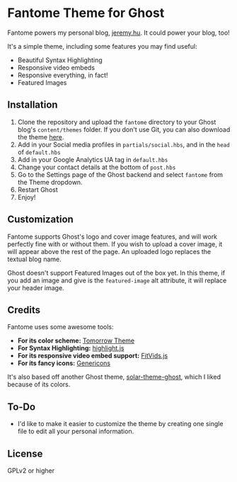 Fantome Theme for Ghost
=====================

Fantome powers my personal blog, [jeremy.hu](http://jeremy.hu). It could power your blog, too!

It's a simple theme, including some features you may find useful:
- Beautiful Syntax Highlighting
- Responsive video embeds
- Responsive everything, in fact!
- Featured Images

Installation
--------------

1. Clone the repository and upload the `fantome` directory to your Ghost blog's `content/themes` folder. If you don't use Git, you can also download the theme [here](https://github.com/jeherve/fantome/archive/master.zip).
2. Add in your Social media profiles in `partials/social.hbs`, and in the `head` of `default.hbs`
3. Add in your Google Analytics UA tag in `default.hbs`
4. Change your contact details at the bottom of `post.hbs`
5. Go to the Settings page of the Ghost backend and select `fantome` from the Theme dropdown.
6. Restart Ghost
7. Enjoy!


Customization
-------------

Fantome supports Ghost's logo and cover image features, and will work perfectly fine with or without them. If you wish to upload a cover image, it will appear above the rest of the page. An uploaded logo replaces the textual blog name.

Ghost doesn't support Featured Images out of the box yet. In this theme, if you add an image and give is the `featured-image` alt attribute, it will replace your header image.

Credits
-------------

Fantome uses some awesome tools:

- **For its color scheme:** [Tomorrow Theme](https://github.com/chriskempson/tomorrow-theme)
- **For Syntax Highlighting:** [highlight.js](https://github.com/isagalaev/highlight.js)
- **For its responsive video embed support:** [FitVids.js](https://github.com/davatron5000/FitVids.js)
- **For its fancy icons:** [Genericons](http://genericons.com/)

It's also based off another Ghost theme, [solar-theme-ghost](https://github.com/redwallhp/solar-theme-ghost), which I liked because of its colors. 

To-Do
-----

- I'd like to make it easier to customize the theme by creating one single file to edit all your personal information.

License
---------

GPLv2 or higher

